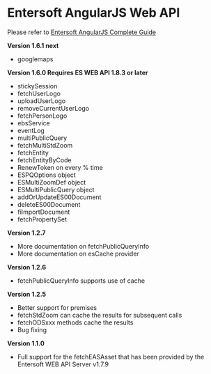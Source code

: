 # Entersoft AngularJS Web API

Please refer to [Entersoft AngularJS Complete Guide](http://developer.entersoft.gr/eswebapi/#/api/es.Services.Web.esWebApi)

**Version 1.6.1 next**
- googlemaps

**Version 1.6.0 Requires ES WEB API 1.8.3 or later**
- stickySession
- fetchUserLogo
- uploadUserLogo
- removeCurrentUserLogo
- fetchPersonLogo
- ebsService
- eventLog
- multiPublicQuery
- fetchMultiStdZoom
- fetchEntity
- fetchEntityByCode
- RenewToken on every % time 
- ESPQOptions object
- ESMultiZoomDef object
- ESMultiPublicQuery object
- addOrUpdateES00Document
- deleteES00Document
- fiImportDocument
- fetchPropertySet

**Version 1.2.7**
- More documentation on fetchPublicQueryInfo
- More documentation on esCache provider

**Version 1.2.6**
- fetchPublicQueryInfo supports use of cache

**Version 1.2.5**
- Better support for premises
- fetchStdZoom can cache the results for subsequent calls
- fetchODSxxx methods cache the results
- Bug fixing 

**Version 1.1.0**

- Full support for the fetchEASAsset that has been provided by the Entersoft WEB API Server v1.7.9
